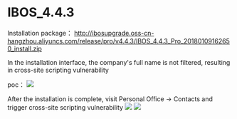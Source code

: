 # IBOS_4.4.3
Installation package：
http://ibosupgrade.oss-cn-hangzhou.aliyuncs.com/release/pro/v4.4.3/IBOS_4.4.3_Pro_20180109162650_install.zip

In the installation interface, the company's full name is not filtered, resulting in cross-site scripting vulnerability

poc：<script>alert(/xss/)</script>
![](http://t1.aixinxi.net/o_1c9obspd21ql1980u4me2mhv5a.png-j.jpg)

After the installation is complete, visit Personal Office -> Contacts and trigger cross-site scripting vulnerability
![](http://t1.aixinxi.net/o_1c9obt5bmb9n1b3r1sp4ntkc23a.png-j.jpg)
![](http://t1.aixinxi.net/o_1c9obte6ihm11c03rjcgi1u4la.png-j.jpg)
